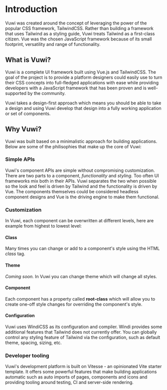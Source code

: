 <div class="h-10" />

# Introduction

Vuwi was created around the concept of leveraging the power of the popular CSS framework, TailwindCSS. 
Rather than building a framework that uses Tailwind as a styling guide, Vuwi treats
Tailwind as a first-class citizen. Vue was the chosen JavaScript framework because of its small footprint, 
versatility and range of functionality.

## What is Vuwi?

Vuwi is a complete UI framework built using Vue.js and TailwindCSS. The goal of the project is to provide
a platform designers could easily use to turn their CSS concepts into full-fledged applications with
ease while providing developers with a JavaScript framework that has been proven and is well-supported by
the community.

Vuwi takes a design-first approach which means you should be able to take a design and using Vuwi develop
that design into a fully working application or set of components.

## Why Vuwi?

Vuwi was built based on a minimalistic approach for building applications. Below are some of the philisophies
that make up the core of Vuwi:

### Simple APIs

Vuwi's component APIs are simple without compromising customization. There are two parts to a component, 
*functionality* and *styling*. Too often UI frameworks mix both in their APIs. Vuwi separates the two
when possible so the look and feel is driven by Tailwind and the functionality is driven by Vue. The components
themselves could be considered headless component designs and Vue is the driving engine to make them functional.

### Customization

In Vuwi, each component can be overwritten at different levels, here are example from highest to lowest level:

#### Class

Many times you can change or add to a component's style using the HTML *class* tag.

#### Theme

*Coming soon.* In Vuwi you can change theme which will change all styles.

#### Component

Each component has a property called **root-class** which will allow you to create one-off style
changes for overriding the component's style.

#### Configuration

Vuwi uses WindiCSS as its configuration and compiler. Windi provides some additional features that Tailwind
does not currently offer. You can globally control any styling feature of Tailwind via the configuration, such
as default theme, spacing, sizing, etc.

### Developer tooling

Vuwi's development platform is built on Vitesse - an opinionated Vite starter template. It offers some
powerful features that make building applications automatic such as auto imports of pages, components and icons
and providing tooling around testing, CI and server-side rendering.

<div class="h-10" />